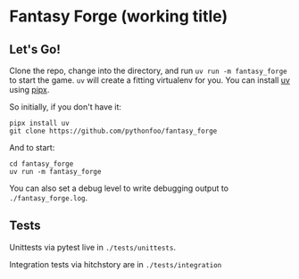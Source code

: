 # Fantasy Forge (working title)

## Let's Go!

Clone the repo, change into the directory, and run `uv run -m fantasy_forge` to start the game. `uv` will create a fitting virtualenv for you. You can install [uv](https://astral.sh/blog/uv) using [pipx](https://github.com/pypa/pipx).

So initially, if you don't have it:

```
pipx install uv
git clone https://github.com/pythonfoo/fantasy_forge
```

And to start:

```
cd fantasy_forge
uv run -m fantasy_forge
```

You can also set a debug level to write debugging output to `./fantasy_forge.log`.


## Tests

Unittests via pytest live in `./tests/unittests`.


Integration tests via hitchstory are in `./tests/integration`
